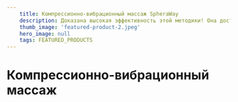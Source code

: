 ```yaml
---
    title: Компрессионно-вибрационный массаж SpheraWay
    description: Доказана высокая эффективность этой методики! Она достигается благодаря применению микровибрационной компрессии, которая чередует сжатие и давление на ткани. Этот принцип обеспечивает отличную гимнастику для сосудов.
    thumb_image: 'featured-product-2.jpeg'
    hero_image: null
    tags: FEATURED_PRODUCTS
---
```

# Компрессионно-вибрационный массаж